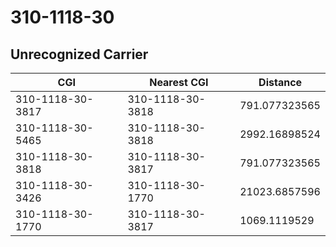 # 310-1118-30
## Unrecognized Carrier


| CGI | Nearest CGI | Distance |
|-----|-------------|----------|
| 310-1118-30-3817 | 310-1118-30-3818 | 791.077323565 |
| 310-1118-30-5465 | 310-1118-30-3818 | 2992.16898524 |
| 310-1118-30-3818 | 310-1118-30-3817 | 791.077323565 |
| 310-1118-30-3426 | 310-1118-30-1770 | 21023.6857596 |
| 310-1118-30-1770 | 310-1118-30-3817 | 1069.1119529 |
